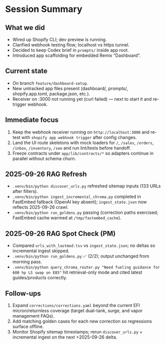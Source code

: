 # Session Summary

## What we did
- Wired up Shopify CLI; dev preview is running.
- Clarified webhook testing flow; localhost vs https tunnel.
- Decided to keep Codex brief in `prompts/` inside app root.
- Introduced app scaffolding for embedded Remix “Dashboard”.

## Current state
- On branch `feature/dashboard-setup`.
- New untracked app files present (dashboard/, prompts/, shopify.app.toml, package.json, etc.).
- Receiver on :3000 not running yet (curl failed) — next to start it and re-trigger webhook.

## Immediate focus
1) Keep the webhook receiver running on `http://localhost:3000` and re-test with `shopify app webhook trigger` after config changes.
2) Land the UI route skeletons with mock loaders for `/`, `/sales`, `/orders`, `/inbox`, `/inventory`, `/seo` and run lint/tests before handoff.
3) Freeze contracts under `app/lib/contracts/*` so adapters continue in parallel without schema churn.

## 2025-09-26 RAG Refresh
- `.venv/bin/python discover_urls.py` refreshed sitemap inputs (133 URLs after filters).
- `.venv/bin/python ingest_incremental_chroma.py` completed in FastEmbed fallback (OpenAI key absent); `ingest_state.json` now reflects 2025-09-26 crawl.
- `.venv/bin/python run_goldens.py` passing (correction paths exercised; FastEmbed cache warmed at `/tmp/fastembed_cache`).

## 2025-09-26 RAG Spot Check (PM)
- Compared `urls_with_lastmod.tsv` vs `ingest_state.json`; no deltas so incremental ingest skipped.
- `.venv/bin/python run_goldens.py` ✅ (2/2); output unchanged from morning pass.
- `.venv/bin/python query_chroma_router.py "Need fueling guidance for 600 hp LS swap on E85"` hit retrieval-only mode and cited latest guides/products correctly.

## Follow-ups
1) Expand `corrections/corrections.yaml` beyond the current EFI micron/returnless coverage (target dual-tank, surge, and vapor management FAQs).
2) Add matching golden cases for each new correction so regressions surface offline.
3) Monitor Shopify sitemap timestamps; rerun `discover_urls.py` + incremental ingest on the next >2025-09-26 delta.
